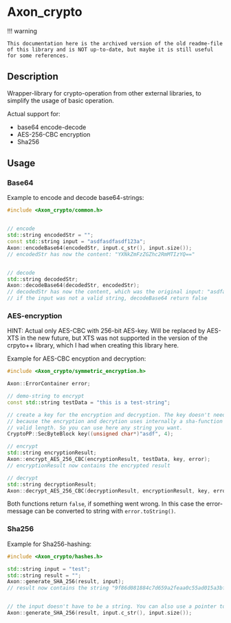 # Axon_crypto

!!! warning

    This documentation here is the archived version of the old readme-file of this library and is NOT up-to-date, but maybe it is still useful for some references.

## Description

Wrapper-library for crypto-operation from other external libraries, to simplify the usage of basic
operation.

Actual support for:

-   base64 encode-decode
-   AES-256-CBC encryption
-   Sha256

## Usage

### Base64

Example to encode and decode base64-strings:

```cpp
#include <Axon_crypto/common.h>


// encode
std::string encodedStr = "";
const std::string input = "asdfasdfasdf123a";
Axon::encodeBase64(encodedStr, input.c_str(), input.size());
// encodedStr has now the content: "YXNkZmFzZGZhc2RmMTIzYQ=="


// decode
std::string decodedStr;
Axon::decodeBase64(decodedStr, encodedStr);
// decodedStr has now the content, which was the original input: "asdfasdfasdf123a"
// if the input was not a valid string, decodeBase64 return false
```

### AES-encryption

HINT: Actual only AES-CBC with 256-bit AES-key. Will be replaced by AES-XTS in the new future, but
XTS was not supported in the version of the crpyto++ library, which I had when creating this library
here.

Example for AES-CBC encyption and decryption:

```cpp
#include <Axon_crypto/symmetric_encryption.h>

Axon::ErrorContainer error;

// demo-string to encrypt
const std::string testData = "this is a test-string";

// create a key for the encryption and decryption. The key doesn't need to have 256 bit length,
// because the encryption and decrytion uses internally a sha-function to bring the key to a
// valid length. So you can use here any string you want.
CryptoPP::SecByteBlock key((unsigned char*)"asdf", 4);

// encrypt
std::string encryptionResult;
Axon::encrypt_AES_256_CBC(encryptionResult, testData, key, error);
// encryptionResult now contains the encrypted result

// decrypt
std::string decryptionResult;
Axon::decrypt_AES_256_CBC(decryptionResult, encryptionResult, key, error);
```

Both functions return `false`, if something went wrong. In this case the error-message can be
converted to string with `error.toString()`.

### Sha256

Example for Sha256-hashing:

```cpp
#include <Axon_crypto/hashes.h>

std::string input = "test";
std::string result = "";
Axon::generate_SHA_256(result, input);
// result now contains the string "9f86d081884c7d659a2feaa0c55ad015a3bf4f1b2b0b822cd15d6c15b0f00a08"


// the input doesn't have to be a string. You can also use a pointer to a byte-array like this
Axon::generate_SHA_256(result, input.c_str(), input.size());
```
